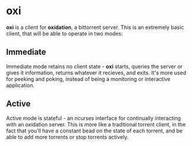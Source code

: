 oxi
==========

**oxi** is a client for **oxidation**, a bittorrent server. This is an extremely basic client,
that will be able to operate in two modes:

## Immediate
Immediate mode retains no client state - **oxi** starts, queries the server or gives it information,
returns whatever it recieves, and exits. It's more used for peeking and poking, instead of being a
monitoring or interactive application.

## Active
Active mode is stateful - an ncurses interface for continually interacting with an oxidation server. This
is more like a traditional torrent client, in the fact that you'll have a constant bead on the state of
each torrent, and be able to add more torrents or stop torrents actively.
